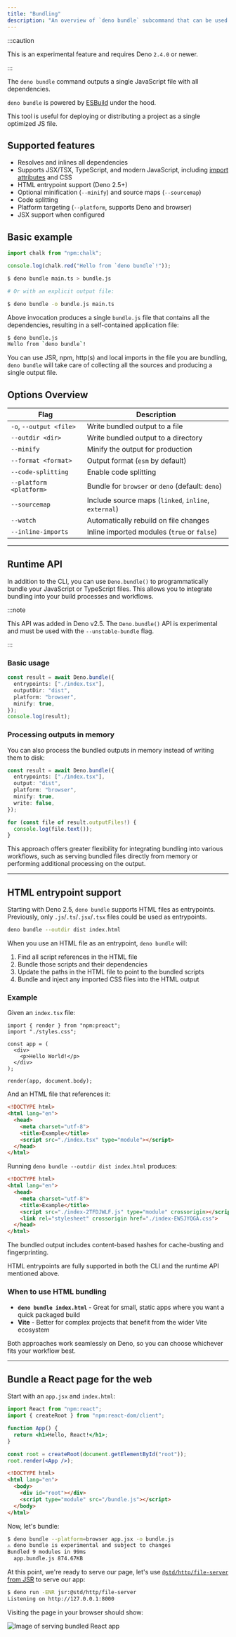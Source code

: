```yaml
---
title: "Bundling"
description: "An overview of `deno bundle` subcommand that can be used to produce a single file application created from multiple source files for optimized execution."
---
```


:::caution

This is an experimental feature and requires Deno `2.4.0` or newer.

:::

The `deno bundle` command outputs a single JavaScript file with all
dependencies.

`deno bundle` is powered by [ESBuild](https://esbuild.github.io/) under the
hood.

This tool is useful for deploying or distributing a project as a single
optimized JS file.

## Supported features

- Resolves and inlines all dependencies
- Supports JSX/TSX, TypeScript, and modern JavaScript, including
  [import attributes](/runtime/fundamentals/modules/#import-attributes) and CSS
- HTML entrypoint support (Deno 2.5+)
- Optional minification (`--minify`) and source maps (`--sourcemap`)
- Code splitting
- Platform targeting (`--platform`, supports Deno and browser)
- JSX support when configured

## Basic example

```ts title="main.ts"
import chalk from "npm:chalk";

console.log(chalk.red("Hello from `deno bundle`!"));
```

```bash
$ deno bundle main.ts > bundle.js

# Or with an explicit output file:

$ deno bundle -o bundle.js main.ts
```

Above invocation produces a single `bundle.js` file that contains all the
dependencies, resulting in a self-contained application file:

```bash
$ deno bundle.js
Hello from `deno bundle`!
```

You can use JSR, npm, http(s) and local imports in the file you are bundling,
`deno bundle` will take care of collecting all the sources and producing a
single output file.

## Options Overview

| Flag                    | Description                                          |
| ----------------------- | ---------------------------------------------------- |
| `-o`, `--output <file>` | Write bundled output to a file                       |
| `--outdir <dir>`        | Write bundled output to a directory                  |
| `--minify`              | Minify the output for production                     |
| `--format <format>`     | Output format (`esm` by default)                     |
| `--code-splitting`      | Enable code splitting                                |
| `--platform <platform>` | Bundle for `browser` or `deno` (default: `deno`)     |
| `--sourcemap`           | Include source maps (`linked`, `inline`, `external`) |
| `--watch`               | Automatically rebuild on file changes                |
| `--inline-imports`      | Inline imported modules (`true` or `false`)          |

---

## Runtime API

In addition to the CLI, you can use `Deno.bundle()` to programmatically bundle
your JavaScript or TypeScript files. This allows you to integrate bundling into
your build processes and workflows.

:::note

This API was added in Deno v2.5. The `Deno.bundle()` API is experimental and
must be used with the `--unstable-bundle` flag.

:::

### Basic usage

```ts
const result = await Deno.bundle({
  entrypoints: ["./index.tsx"],
  outputDir: "dist",
  platform: "browser",
  minify: true,
});
console.log(result);
```

### Processing outputs in memory

You can also process the bundled outputs in memory instead of writing them to
disk:

```ts
const result = await Deno.bundle({
  entrypoints: ["./index.tsx"],
  output: "dist",
  platform: "browser",
  minify: true,
  write: false,
});

for (const file of result.outputFiles!) {
  console.log(file.text());
}
```

This approach offers greater flexibility for integrating bundling into various
workflows, such as serving bundled files directly from memory or performing
additional processing on the output.

---

## HTML entrypoint support

Starting with Deno 2.5, `deno bundle` supports HTML files as entrypoints.
Previously, only `.js`/`.ts`/`.jsx`/`.tsx` files could be used as entrypoints.

```bash
deno bundle --outdir dist index.html
```

When you use an HTML file as an entrypoint, `deno bundle` will:

1. Find all script references in the HTML file
2. Bundle those scripts and their dependencies
3. Update the paths in the HTML file to point to the bundled scripts
4. Bundle and inject any imported CSS files into the HTML output

### Example

Given an `index.tsx` file:

```tsx title="index.tsx"
import { render } from "npm:preact";
import "./styles.css";

const app = (
  <div>
    <p>Hello World!</p>
  </div>
);

render(app, document.body);
```

And an HTML file that references it:

```html title="index.html"
<!DOCTYPE html>
<html lang="en">
  <head>
    <meta charset="utf-8">
    <title>Example</title>
    <script src="./index.tsx" type="module"></script>
  </head>
</html>
```

Running `deno bundle --outdir dist index.html` produces:

```html
<!DOCTYPE html>
<html lang="en">
  <head>
    <meta charset="utf-8">
    <title>Example</title>
    <script src="./index-2TFDJWLF.js" type="module" crossorigin></script>
    <link rel="stylesheet" crossorigin href="./index-EWSJYQGA.css">
  </head>
</html>
```

The bundled output includes content-based hashes for cache-busting and
fingerprinting.

HTML entrypoints are fully supported in both the CLI and the runtime API
mentioned above.

### When to use HTML bundling

- **`deno bundle index.html`** - Great for small, static apps where you want a
  quick packaged build
- **Vite** - Better for complex projects that benefit from the wider Vite
  ecosystem

Both approaches work seamlessly on Deno, so you can choose whichever fits your
workflow best.

---

## Bundle a React page for the web

Start with an `app.jsx` and `index.html`:

```jsx
import React from "npm:react";
import { createRoot } from "npm:react-dom/client";

function App() {
  return <h1>Hello, React!</h1>;
}

const root = createRoot(document.getElementById("root"));
root.render(<App />);
```

```html
<!DOCTYPE html>
<html lang="en">
  <body>
    <div id="root"></div>
    <script type="module" src="/bundle.js"></script>
  </body>
</html>
```

Now, let's bundle:

```bash
$ deno bundle --platform=browser app.jsx -o bundle.js
⚠️ deno bundle is experimental and subject to changes
Bundled 9 modules in 99ms
  app.bundle.js 874.67KB
```

At this point, we're ready to serve our page, let's use
[`@std/http/file-server` from JSR](https://jsr.io/@std/http/file-server) to
serve our app:

```bash
$ deno run -ENR jsr:@std/http/file-server
Listening on http://127.0.0.1:8000
```

Visiting the page in your browser should show:

![Image of serving bundled React app](./images/bundled_react.png)
